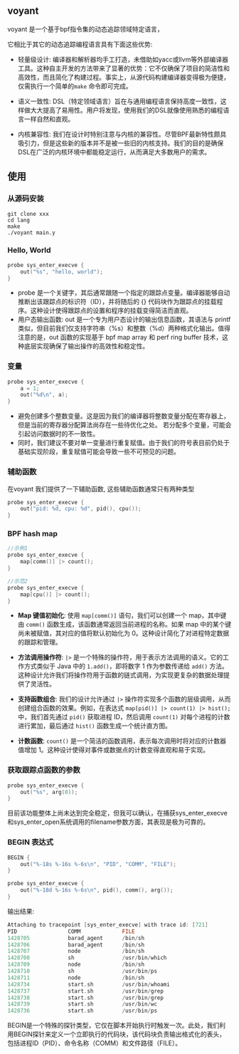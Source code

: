 ## voyant

voyant 是一个基于bpf指令集的动态追踪领域特定语言，

它相比于其它的动态追踪编程语言具有下面这些优势:

- 轻量级设计: 编译器和解析器均手工打造，未借助如yacc或llvm等外部编译器工具。这种自主开发的方法带来了显著的优势：它不仅确保了项目的简洁性和高效性，而且简化了构建过程。事实上，从源代码构建编译器变得极为便捷，仅需执行一个简单的`make` 命令即可完成。

- 语义一致性: DSL（特定领域语言）旨在与通用编程语言保持高度一致性，这样做大大提高了易用性。用户将发现，使用我们的DSL就像使用熟悉的编程语言一样自然和直观。

- 内核兼容性: 我们在设计时特别注意与内核的兼容性。尽管BPF最新特性颇具吸引力，但是这些新的版本并不是被一些旧的内核支持。我们的目的是确保DSL在广泛的内核环境中都能稳定运行，从而满足大多数用户的需求。

## 使用

### 从源码安装
```shell
git clone xxx
cd lang
make
./voyant main.y
```


### Hello, World

```c
probe sys_enter_execve {
    out("%s", "hello, world");
}
```
- probe 是一个关键字，其后通常跟随一个指定的跟踪点变量。编译器能够自动推断出该跟踪点的标识符（ID），并将随后的 {} 代码块作为跟踪点的挂载程序。这种设计使得跟踪点的设置和程序的挂载变得简洁而直观。
- 用户态输出函数: out 是一个专为用户态设计的输出信息函数，其语法与 printf 类似，但目前我们仅支持字符串（%s）和整数（%d）两种格式化输出。值得注意的是，out 函数的实现基于 bpf map array 和 perf ring buffer 技术，这种底层实现确保了输出操作的高效性和稳定性。


### 变量

```c
probe sys_enter_execve {
    a = 1;
    out("%d\n", a);
}
```

- 避免创建多个整数变量。这是因为我们的编译器将整数变量分配在寄存器上，但是当前的寄存器分配算法尚存在一些待优化之处。
    若分配多个变量，可能会引起访问数据时的不一致性。
- 同时，我们建议不要对单一变量进行重复赋值。由于我们的符号表目前仍处于基础实现阶段，重复赋值可能会导致一些不可预见的问题。


### 辅助函数

在voyant 我们提供了一下辅助函数, 这些辅助函数通常只有两种类型

```c
probe sys_enter_execve {
    out("pid: %d, cpu: %d", pid(), cpu());
}
```

### BPF hash map

```c
//示例1
probe sys_enter_execve {
    map[comm()] |> count();
}

//示范2
probe sys_enter_execve {
    map[cpu()] |> count();
}
```
- **Map 键值初始化**: 使用 `map[comm()]` 语句，我们可以创建一个 map，其中键由 `comm()` 函数生成，该函数通常返回当前进程的名称。如果 map 中的某个键尚未被赋值，其对应的值将默认初始化为 0。这种设计简化了对进程特定数据的跟踪和管理。

- **方法调用操作符**: `|>` 是一个特殊的操作符，用于表示方法调用的语义。它的工作方式类似于 Java 中的 `1.add()`，即将数字 1 作为参数传递给 `add()` 方法。这种设计允许我们将操作符用于函数的链式调用，为实现更复杂的数据处理提供了灵活性。

- **支持函数组合**: 我们的设计允许通过 `|>` 操作符实现多个函数的层级调用，从而创建组合函数的效果。例如，在表达式 `map[pid()] |> count(1) |> hist();` 中，我们首先通过 `pid()` 获取进程 ID，然后调用 `count(1)` 对每个进程的计数进行累加，最后通过 `hist()` 函数生成一个统计直方图。

- **计数函数**: `count()` 是一个简洁的函数调用，表示每次调用时将对应的计数器值增加 1。这种设计使得对事件或数据点的计数变得直观和易于实现。


### 获取跟踪点函数的参数

```c
probe sys_enter_execve {
    out("%s", arg(0));
}
```
目前该功能整体上尚未达到完全稳定，但我可以确认，在捕获sys_enter_execve和sys_enter_open系统调用的filename参数方面，其表现是极为可靠的。


### BEGIN 表达式

```c
BEGIN {
    out("%-18s %-16s %-6s\n", "PID", "COMM", "FILE");
}

probe sys_enter_execve {
    out("%-18d %-16s %-6s\n", pid(), comm(), arg());
}
```
输出结果:
```c
Attaching to tracepoint [sys_enter_execve] with trace id: [721]
PID                COMM             FILE  
1428705            barad_agent      /bin/sh
1428706            barad_agent      /bin/sh
1428707            node             /bin/sh
1428708            sh               /usr/bin/which
1428709            node             /bin/sh
1428710            sh               /usr/bin/ps
1428711            node             /bin/sh
1428734            start.sh         /usr/bin/whoami
1428737            start.sh         /usr/bin/grep
1428738            start.sh         /usr/bin/grep
1428739            start.sh         /usr/bin/wc
1428736            start.sh         /usr/bin/ps
```
BEGIN是一个特殊的探针类型，它仅在脚本开始执行时触发一次。此处，我们利用BEGIN探针来定义一个立即执行的代码块，该代码块负责输出格式化的表头，包括进程ID（PID）、命令名称（COMM）和文件路径（FILE）。
